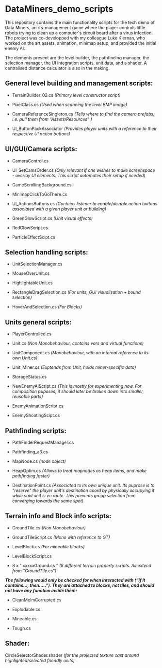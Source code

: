 # DataMiners_demo_scripts
This repository contains the main functionality scripts for the tech demo of Data Miners, an rts-management game where the player controls little robots trying to clean up a computer's circuit board after a virus infection. The project was co-developped with my colleague Luke Kiernan, who worked on the art assets, animation, minimap setup, and provided the initial enemy AI.

The elements present are the level builder, the pathfinding manager, the selection manager, the UI integration scripts, unit data, and a shader. A centralised distance calculator is also in the making.

## General level building and management scripts:
* TerrainBuilder_02.cs *(Primary level constructor script)*

* PixelClass.cs *(Used when scanning the level BMP image)*

* CameraReferenceSingleton.cs *(Tells where to find the camera prefabs, i.e. pull them from “Assets/Resources” )*

* UI_ButtonPackAssociator *(Provides player units with a reference to their respective UI action buttons)*

## UI/GUI/Camera scripts:
* CameraControl.cs

* UI_SetCamsOrder.cs *(Only relevant if one wishes to make screenspace - overlay UI elements. This script automates their setup if needed)*

* GameScrollingBackground.cs

* MinimapClickToGoThere.cs

* UI_ActionsButtons.cs *(Contains listener to enable/disable action buttons associated with a given player unit or building)*

* GreenGlowScript.cs *(Unit visual effects)*

* RedGlowScript.cs

* ParticleEffectScipt.cs

## Selection handling scripts:
* UnitSelectionManager.cs

* MouseOverUnit.cs

* HighlightableUnit.cs

* RectangleDragSelection.cs *(For units, GUI visualisation + bound selection)*

* HoverAndSelection.cs *(For Blocks)*

## Units general scripts:
* PlayerControlled.cs

* Unit.cs *(Non Monobehaviour, contains vars and virtual functions)*

* UnitComponent.cs *(Monobehaviour, with an internal reference to its own Unit.cs)*

* Unit_Miner.cs *(Exptends from Unit, holds miner-specific data)*

* StorageStatus.cs

* NewEnemyAIScript.cs *(This is mostly for experimenting now. For composition puposes, it should later be broken down into smaller, reusable parts)*

* EnemyAnimationScript.cs

* EnemyShootingScipt.cs
## Pathfinding scripts:
* PathFinderRequestManager.cs

* Pathfinding_a3.cs

* MapNode.cs *(node object)*

* HeapOptim.cs *(Allows to treat mapnodes as heap items, and make pathfinding faster)*

* DestinationPoint.cs *(Associated to its own unique unit. Its puprose is to "reserve" the player unit's destination coord by physically occupying it while said unit is en route. This prevents group selection from converging towards the same spot)*
## Terrain info and Block info scripts:
* GroundTile.cs *(Non Monobehaviour)*

* GroundTileScript.cs *(Mono with reference to GT)*

* LevelBlock.cs *(For mineable blocks)*

* LevelBlockScript.cs

* 8 x “ xxxxxGround.cs ” *(8 different terrain property scripts. All extend from "GroundTile.cs")*

***The following would only be checked for when interacted with (“if it contains…, then…..”). They are attached to blocks, not tiles, and should not have any function inside them:***

* CleanMeImCorrupted.cs

* Explodable.cs

* Mineable.cs

* Tough.cs

## Shader:
CircleSelectorShader.shader *(for the projected texture cast around highlighted/selected friendly units)*
